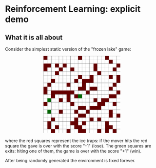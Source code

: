 # Reinforcement Learning: explicit demo

## What it is all about

Consider the simplest static version of the "frozen lake" game:

<p align="center">
  <img src="env.png" width=50% />
</p>

where the red squares represent the ice traps: if the mover hits the red square  the gave is over with the score "-1" (lose). The green squares are exits: hiting one of them, the game is over with the score "+1" (win). 

After being randomly generated the environment is fixed forever.